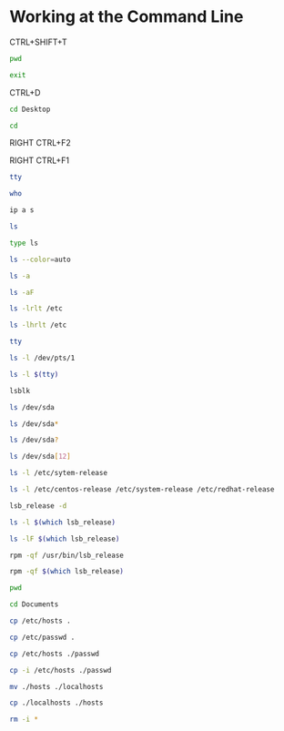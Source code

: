 # Working at the Command Line

CTRL+SHIFT+T

````sh
pwd

exit
````

CTRL+D

````sh
cd Desktop

cd
````

RIGHT CTRL+F2

RIGHT CTRL+F1

````sh
tty

who

ip a s

ls

type ls

ls --color=auto

ls -a

ls -aF

ls -lrlt /etc

ls -lhrlt /etc

tty

ls -l /dev/pts/1

ls -l $(tty)

lsblk

ls /dev/sda

ls /dev/sda*

ls /dev/sda?

ls /dev/sda[12]

ls -l /etc/sytem-release

ls -l /etc/centos-release /etc/system-release /etc/redhat-release

lsb_release -d

ls -l $(which lsb_release)

ls -lF $(which lsb_release)

rpm -qf /usr/bin/lsb_release

rpm -qf $(which lsb_release)

pwd

cd Documents

cp /etc/hosts .

cp /etc/passwd .

cp /etc/hosts ./passwd

cp -i /etc/hosts ./passwd

mv ./hosts ./localhosts

cp ./localhosts ./hosts

rm -i *
````
